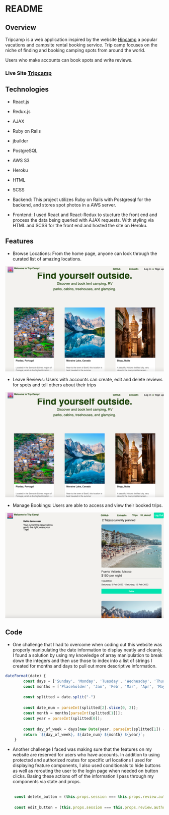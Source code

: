 # README

## Overview

Tripcamp is a web application inspired by the website [Hipcamp](https://www.hipcamp.com/en-US) a popular vacations and campsite rental booking service. Trip camp focuses on the niche of  finding and booking camping spots from around the world.

Users who make accounts can book spots and write reviews.

### Live Site [Tripcamp](http://trip-camp.herokuapp.com/#/)

## Technologies

* React.js 
* Redux.js
* AJAX
* Ruby on Rails
* jbuilder
* PostgreSQL
* AWS S3
* Heroku
* HTML
* SCSS

* Backend: This project utilizes Ruby on Rails with Postgresql for the backend,  and stores spot photos in a AWS server.

* Frontend: I used React and React-Redux to stucture the front end and process the data being queried with AJAX requests. With styling via HTML and SCSS for the front end and hosted the site on Heroku.


## Features

* Browse Locations: From the home page, anyone can look through the curated list of amazing locations.

![splashpage](./app/assets/images/splash_page.png)


* Leave Reviews: Users with accounts can create, edit and delete reviews for spots and tell others about their trips

![review](./app/assets/images/review.png)


* Manage Bookings: Users are able to access and view their booked trips.

![bookings](./app/assets/images/bookings.png)


## Code

* One challenge that I had to overcome when coding out this website was properly manipulating the date information to display neatly and cleanly. I found a solution by using my knowledge of array manipulation to break down the integers and then use those to index into a list of strings I created for months and days to pull out more descriptive information.

```js
dateFormat(date) {
        const days = ['Sunday', 'Monday', 'Tuesday', 'Wednesday', 'Thursday', 'Friday', 'Saturday'];
        const months = ['Placeholder', 'Jan', 'Feb', 'Mar', 'Apr', 'May', 'Jun', 'Jul', 'Aug', 'Sep', 'Oct', 'Nov', 'Dec'];
        
        const splitted = date.split("-")

        const date_num = parseInt(splitted[2].slice(0, 2));
        const month = months[parseInt(splitted[1])];
        const year = parseInt(splitted[0]);

        const day_of_week = days[new Date(year, parseInt(splitted[1]) - 1, date_num).getDay()];
        return `${day_of_week}, ${date_num} ${month} ${year}`;
    }

```

* Another challenge I faced was making sure that the features on my website are reserved for users who have accounts. In addition to using protected and authorized routes for specific url locations I used for displaying feature components, I also used conditionals to hide buttons as well as rerouting the user to the login page when needed on button clicks. Basing these actions off of the information I pass through my components via state and props.

```js
        
    const delete_button = (this.props.session === this.props.review.authorId ? <button onClick={this.handleDelete} className="review-delete-button">Delete Review</button> : null)
        
    const edit_button = (this.props.session === this.props.review.authorId ? < Link to={`/spots/${review.spotId}/reviews/${review.id}`} className="review-edit-button"> Edit Review</Link> : null)



```


